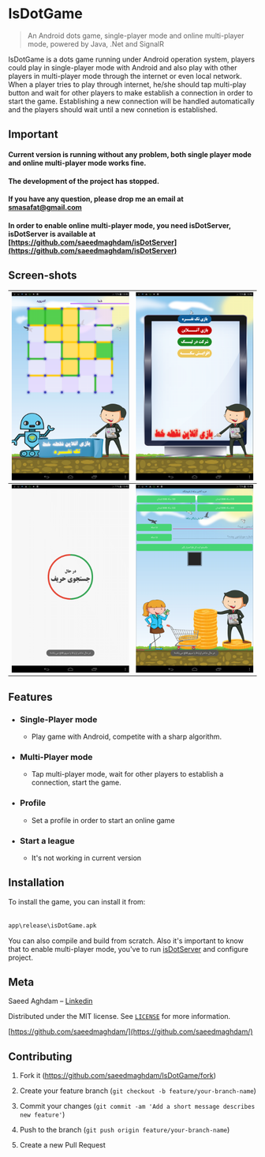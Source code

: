 
# IsDotGame
> An Android dots game, single-player mode and online multi-player mode, powered by Java, .Net and SignalR 

IsDotGame is a dots game running under Android operation system, players  could play in single-player mode with Android and also play with other players in multi-player mode through the internet or even local network. When a player tries to play through internet, he/she should tap multi-play button and wait for other players to make establish a connection in order to start the game. Establishing a new connection will be handled automatically and the players should wait until a new connetion is established.

## Important
#### Current version is running without any problem, both single player mode and online multi-player mode works fine.
#### The development of the project has stopped. 
#### If you have any question, please drop me an email at smasafat@gmail.com
#### In order to enable online multi-player mode, you need isDotServer, isDotServer is available at [https://github.com/saeedmaghdam/isDotServer](https://github.com/saeedmaghdam/isDotServer)

## Screen-shots
| ![enter image description here](https://raw.githubusercontent.com/saeedmaghdam/isDotGame/master/Screenshots/Screenshot_2010-01-05-19-46-44.png) | ![enter image description here](https://raw.githubusercontent.com/saeedmaghdam/isDotGame/master/Screenshots/Screenshot_2010-01-05-19-46-04.png) |
|--|--|
| ![enter image description here](https://raw.githubusercontent.com/saeedmaghdam/isDotGame/master/Screenshots/Screenshot_2010-01-05-19-49-42.png) | ![enter image description here](https://raw.githubusercontent.com/saeedmaghdam/isDotGame/master/Screenshots/Screenshot_2010-01-05-19-49-29.png) |


## Features
* ### Single-Player mode
	* Play game with Android, competite with a sharp algorithm.
* ### Multi-Player mode
	* Tap multi-player mode, wait for other players to establish a connection, start the game.
* ### Profile
	* Set a profile in order to start an online game
* ### Start a league
	* It's not working in current version

## Installation

To install the game, you can install it from:

```sh

app\release\isDotGame.apk

```

You can also compile and build from scratch. Also it's important to know that to enable multi-player mode, you've to run [isDotServer](https://github.com/saeedmaghdam/isDotServer) and configure project.  
  

## Meta
Saeed Aghdam – [Linkedin][linkedin]

Distributed under the MIT license. See [``LICENSE``][github-license] for more information.

[https://github.com/saeedmaghdam/](https://github.com/saeedmaghdam/)

## Contributing

1. Fork it (<https://github.com/saeedmaghdam/IsDotGame/fork>)
2. Create your feature branch (`git checkout -b feature/your-branch-name`)
3. Commit your changes (`git commit -am 'Add a short message describes new feature'`)
4. Push to the branch (`git push origin feature/your-branch-name`)

5. Create a new Pull Request

<!-- Markdown link & img dfn's -->

[linkedin]:https://www.linkedin.com/in/saeedmaghdam/
[nuget-page]:https://www.nuget.org/packages/IsDotGame
[github]: https://github.com/saeedmaghdam/
[github-page]: https://github.com/saeedmaghdam/IsDotGame/
[github-license]: https://raw.githubusercontent.com/saeedmaghdam/IsDotGame/master/LICENSE